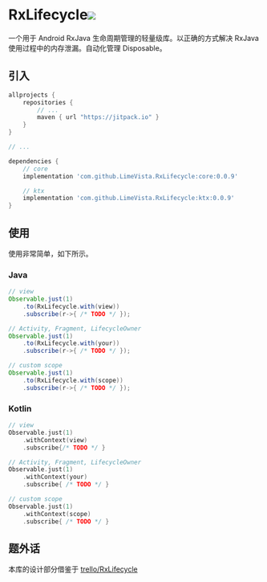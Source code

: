 # RxLifecycle[![](https://jitpack.io/v/LimeVista/RxLifecycle.svg)](https://jitpack.io/#LimeVista/RxLifecycle)

一个用于 Android RxJava 生命周期管理的轻量级库。以正确的方式解决 RxJava 使用过程中的内存泄漏。自动化管理 Disposable。

## 引入

```groovy
allprojects {
    repositories {
        // ...
        maven { url "https://jitpack.io" }
    }
}

// ...

dependencies {
    // core
    implementation 'com.github.LimeVista.RxLifecycle:core:0.0.9'

    // ktx
    implementation 'com.github.LimeVista.RxLifecycle:ktx:0.0.9'
}
```

## 使用

使用非常简单，如下所示。

### Java

```java
// view
Observable.just(1)
    .to(RxLifecycle.with(view))
    .subscribe(r->{ /* TODO */ });

// Activity, Fragment, LifecycleOwner
Observable.just(1)
    .to(RxLifecycle.with(your))
    .subscribe(r->{ /* TODO */ });

// custom scope
Observable.just(1)
    .to(RxLifecycle.with(scope))
    .subscribe(r->{ /* TODO */ });
```

### Kotlin

```kotlin
// view
Observable.just(1)
    .withContext(view)
    .subscribe{/* TODO */ }

// Activity, Fragment, LifecycleOwner
Observable.just(1)
    .withContext(your)
    .subscribe{ /* TODO */ }

// custom scope
Observable.just(1)
    .withContext(scope)
    .subscribe{ /* TODO */ }
```

## 题外话

本库的设计部分借鉴于 [trello/RxLifecycle](https://github.com/trello/RxLifecycle)
